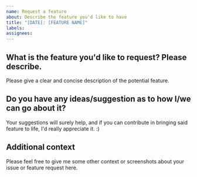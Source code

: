 ```yaml
---
name: Request a feature
about: Describe the feature you'd like to have
title: "[DATE]: [FEATURE NAME]"
labels: 
assignees: 
---
```


**What is the feature you'd like to request? Please describe.**
---
Please give a clear and concise description of the potential feature. 

**Do you have any ideas/suggestion as to how I/we can go about it?**
---
Your suggestions will surely help, and if you can contribute in bringing said feature to life, I'd really appreciate it. :)

**Additional context**
---
Please feel free to give me some other context or screenshots about your issue or feature request here.
